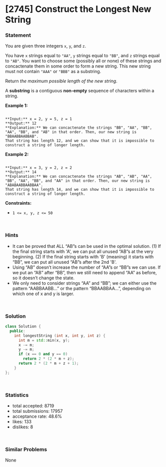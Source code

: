 # [2745] Construct the Longest New String



### Statement

You are given three integers `x`, `y`, and `z`.

You have `x` strings equal to `"AA"`, `y` strings equal to `"BB"`, and `z` strings equal to `"AB"`. You want to choose some (possibly all or none) of these strings and concactenate them in some order to form a new string. This new string must not contain `"AAA"` or `"BBB"` as a substring.

Return *the maximum possible length of the new string*.

A **substring** is a contiguous **non-empty** sequence of characters within a string.


**Example 1:**

```

**Input:** x = 2, y = 5, z = 1
**Output:** 12
**Explanation:** We can concactenate the strings "BB", "AA", "BB", "AA", "BB", and "AB" in that order. Then, our new string is "BBAABBAABBAB". 
That string has length 12, and we can show that it is impossible to construct a string of longer length.

```

**Example 2:**

```

**Input:** x = 3, y = 2, z = 2
**Output:** 14
**Explanation:** We can concactenate the strings "AB", "AB", "AA", "BB", "AA", "BB", and "AA" in that order. Then, our new string is "ABABAABBAABBAA". 
That string has length 14, and we can show that it is impossible to construct a string of longer length.

```

**Constraints:**
* `1 <= x, y, z <= 50`


<br />

### Hints

- It can be proved that ALL “AB”s can be used in the optimal solution.
(1) If the final string starts with 'A', we can put all unused “AB”s at the very beginning.
(2) If the final string starts with 'B' (meaning) it starts with “BB”, we can put all unused “AB”s after the 2nd 'B'.
- Using “AB” doesn’t increase the number of “AA”s or “BB”s we can use.
If we put an “AB” after “BB”, then we still need to append “AA” as before, so it doesn’t change the state.
- We only need to consider strings “AA” and “BB”; we can either use the pattern “AABBAABB…” or the pattern “BBAABBAA…”, depending on which one of x and y is larger.

<br />

### Solution

```cpp
class Solution {
  public:
    int longestString (int x, int y, int z) {
      int m = std::min(x, y);
      x -= m;
      y -= m;
      if (x == 0 and y == 0)
        return 2 * (2 * m + z);
      return 2 * (2 * m + z + 1);
    }
};
```

<br />

### Statistics

- total accepted: 8719
- total submissions: 17957
- acceptance rate: 48.6%
- likes: 133
- dislikes: 8

<br />

### Similar Problems

None
